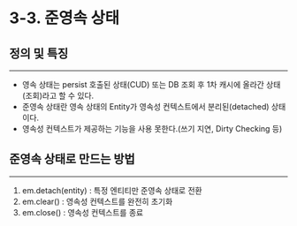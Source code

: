 # 3-3. 준영속 상태

## 정의 및 특징

---

- 영속 상태는 persist 호출된 상태(CUD) 또는 DB 조회 후 1차 캐시에 올라간 상태(조회)라고 할 수 있다.
- 준영속 상태란 영속 상태의 Entity가 영속성 컨텍스트에서 분리된(detached) 상태이다.
- 영속성 컨텍스트가 제공하는 기능을 사용 못한다.(쓰기 지연, Dirty Checking 등)



## 준영속 상태로 만드는 방법

---

1. em.detach(entity) : 특정 엔티티만 준영속 상태로 전환
2. em.clear() : 영속성 컨텍스트를 완전히 초기화
3. em.close() : 영속성 컨텍스트를 종료 